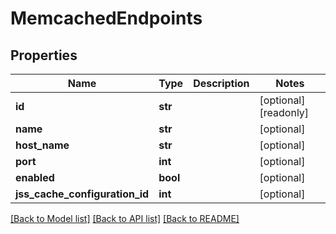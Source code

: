 # MemcachedEndpoints

## Properties
Name | Type | Description | Notes
------------ | ------------- | ------------- | -------------
**id** | **str** |  | [optional] [readonly] 
**name** | **str** |  | [optional] 
**host_name** | **str** |  | [optional] 
**port** | **int** |  | [optional] 
**enabled** | **bool** |  | [optional] 
**jss_cache_configuration_id** | **int** |  | [optional] 

[[Back to Model list]](../README.md#documentation-for-models) [[Back to API list]](../README.md#documentation-for-api-endpoints) [[Back to README]](../README.md)


